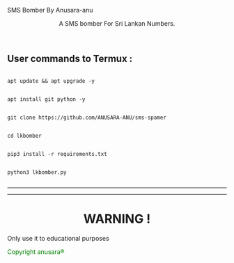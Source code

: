 SMS Bomber By Anusara-anu

<p align="center">  A SMS bomber For Sri Lankan Numbers.</p><br>


## User commands to Termux :

```bhash

apt update && apt upgrade -y

```
```bhash

apt install git python -y

```

```bhash

git clone https://github.com/ANUSARA-ANU/sms-spamer

```

```bhash

cd lkbomber

```

```bhash

pip3 install -r requirements.txt

```

```bhash

python3 lkbomber.py


```

___

____
# <h1 align="center"> WARNING ! </h1>
Only use it to educational purposes

<p style="color:green ">Copyright anusara®</p>

